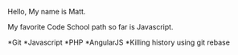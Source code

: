 Hello, My name is Matt.

My favorite Code School path so far is Javascript.

*Git
*Javascript
*PHP
*AngularJS
*Killing history using git rebase